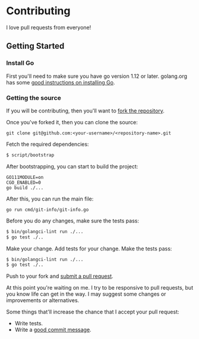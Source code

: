 # Contributing

I love pull requests from everyone!

## Getting Started

### Install Go

First you'll need to make sure you have go version 1.12 or later.
golang.org has some
[good instructions on installing Go](https://golang.org/doc/install).

### Getting the source

If you will be contributing, then you'll want to
[fork the repository](https://help.github.com/articles/fork-a-repo/).

Once you've forked it, then you can clone the source:

    git clone git@github.com:<your-username>/<repository-name>.git

Fetch the required dependencies:

```sh
$ script/bootstrap
```

After bootstrapping, you can start to build the project:
```
GO111MODULE=on
CGO_ENABLED=0
go build ./...
```
After this, you can run the main file:
```
go run cmd/git-info/git-info.go
```

Before you do any changes, make sure the tests pass:

```sh
$ bin/golangci-lint run ./...
$ go test ./..
```

Make your change. Add tests for your change. Make the tests pass:

```sh
$ bin/golangci-lint run ./...
$ go test ./..
```

Push to your fork and
[submit a pull request](https://help.github.com/articles/creating-a-pull-request/).

At this point you're waiting on me. I try to be responsive to pull
requests, but you know life can get in the way. I may suggest some
changes or improvements or alternatives.

Some things that'll increase the chance that I accept your pull request:

-   Write tests.
-   Write a
    [good commit message](https://seesparkbox.com/foundry/semantic_commit_messages).
